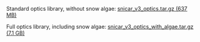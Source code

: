 Standard optics library, without snow algae: [snicar_v3_optics.tar.gz (637 MB)](http://snow.engin.umich.edu/opticalprops/snicar_v3_optics_202101/snicar_v3_optics.tar.gz)

Full optics library, including snow algae: [snicar_v3_optics_with_algae.tar.gz (7.1 GB)](http://snow.engin.umich.edu/opticalprops/snicar_v3_optics_202101/snicar_v3_optics_with_algae.tar.gz)

